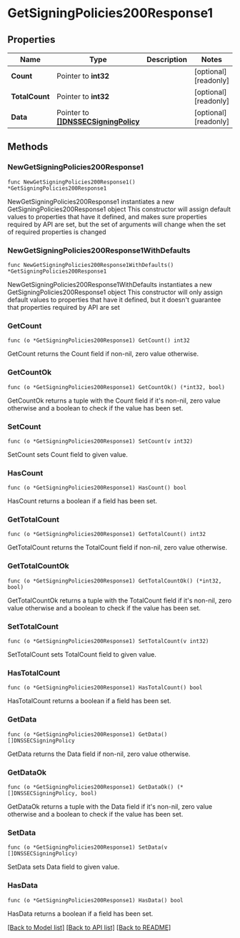 # GetSigningPolicies200Response1

## Properties

Name | Type | Description | Notes
------------ | ------------- | ------------- | -------------
**Count** | Pointer to **int32** |  | [optional] [readonly] 
**TotalCount** | Pointer to **int32** |  | [optional] [readonly] 
**Data** | Pointer to [**[]DNSSECSigningPolicy**](DNSSECSigningPolicy.md) |  | [optional] [readonly] 

## Methods

### NewGetSigningPolicies200Response1

`func NewGetSigningPolicies200Response1() *GetSigningPolicies200Response1`

NewGetSigningPolicies200Response1 instantiates a new GetSigningPolicies200Response1 object
This constructor will assign default values to properties that have it defined,
and makes sure properties required by API are set, but the set of arguments
will change when the set of required properties is changed

### NewGetSigningPolicies200Response1WithDefaults

`func NewGetSigningPolicies200Response1WithDefaults() *GetSigningPolicies200Response1`

NewGetSigningPolicies200Response1WithDefaults instantiates a new GetSigningPolicies200Response1 object
This constructor will only assign default values to properties that have it defined,
but it doesn't guarantee that properties required by API are set

### GetCount

`func (o *GetSigningPolicies200Response1) GetCount() int32`

GetCount returns the Count field if non-nil, zero value otherwise.

### GetCountOk

`func (o *GetSigningPolicies200Response1) GetCountOk() (*int32, bool)`

GetCountOk returns a tuple with the Count field if it's non-nil, zero value otherwise
and a boolean to check if the value has been set.

### SetCount

`func (o *GetSigningPolicies200Response1) SetCount(v int32)`

SetCount sets Count field to given value.

### HasCount

`func (o *GetSigningPolicies200Response1) HasCount() bool`

HasCount returns a boolean if a field has been set.

### GetTotalCount

`func (o *GetSigningPolicies200Response1) GetTotalCount() int32`

GetTotalCount returns the TotalCount field if non-nil, zero value otherwise.

### GetTotalCountOk

`func (o *GetSigningPolicies200Response1) GetTotalCountOk() (*int32, bool)`

GetTotalCountOk returns a tuple with the TotalCount field if it's non-nil, zero value otherwise
and a boolean to check if the value has been set.

### SetTotalCount

`func (o *GetSigningPolicies200Response1) SetTotalCount(v int32)`

SetTotalCount sets TotalCount field to given value.

### HasTotalCount

`func (o *GetSigningPolicies200Response1) HasTotalCount() bool`

HasTotalCount returns a boolean if a field has been set.

### GetData

`func (o *GetSigningPolicies200Response1) GetData() []DNSSECSigningPolicy`

GetData returns the Data field if non-nil, zero value otherwise.

### GetDataOk

`func (o *GetSigningPolicies200Response1) GetDataOk() (*[]DNSSECSigningPolicy, bool)`

GetDataOk returns a tuple with the Data field if it's non-nil, zero value otherwise
and a boolean to check if the value has been set.

### SetData

`func (o *GetSigningPolicies200Response1) SetData(v []DNSSECSigningPolicy)`

SetData sets Data field to given value.

### HasData

`func (o *GetSigningPolicies200Response1) HasData() bool`

HasData returns a boolean if a field has been set.


[[Back to Model list]](../README.md#documentation-for-models) [[Back to API list]](../README.md#documentation-for-api-endpoints) [[Back to README]](../README.md)


